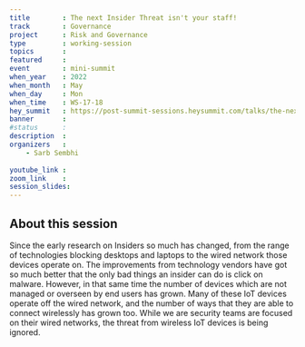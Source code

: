 ```yaml
---
title        : The next Insider Threat isn't your staff!
track        : Governance
project      : Risk and Governance
type         : working-session
topics       : 
featured     :
event        : mini-summit
when_year    : 2022
when_month   : May
when_day     : Mon
when_time    : WS-17-18
hey_summit   : https://post-summit-sessions.heysummit.com/talks/the-next-insider-threat-isnt-your-staff/
banner       : 
#status      : 
description  :
organizers   :
    - Sarb Sembhi
   
youtube_link : 
zoom_link    : 
session_slides:
---
```




## About this session
Since the early research on Insiders so much has changed, from the range of technologies blocking desktops and laptops to the wired network those devices operate on. The improvements from technology vendors have got so much better that the only bad things an insider can do is click on malware.
However, in that same time the number of devices which are not managed or overseen by end users has grown. Many of these IoT devices operate off the wired network, and the number of ways that they are able to connect wirelessly has grown too.
While we are security teams are focused on their wired networks, the threat from wireless IoT devices is being ignored.  
